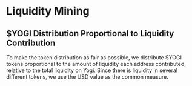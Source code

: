 # Liquidity Mining

## $YOGI Distribution Proportional to Liquidity Contribution

To make the token distribution as fair as possible, we distribute $YOGI tokens proportional to the amount of liquidity each address contributed, relative to the total liquidity on Yogi. Since there is liquidity in several different tokens, we use the USD value as the common measure.

